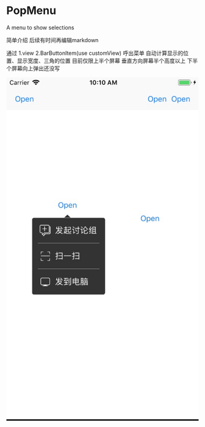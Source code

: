 # PopMenu
A menu to show selections

简单介绍 后续有时间再编辑markdown

通过 1.view 2.BarButtonItem(use customView) 呼出菜单 
自动计算显示的位置、显示宽度、三角的位置
目前仅限上半个屏幕 垂直方向屏幕半个高度以上 下半个屏幕向上弹出还没写


![PopViewExample](rxpopview.jpg "PopViewExample")
